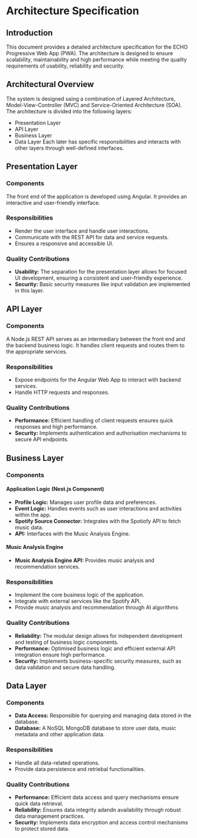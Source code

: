 # Architecture Specification

## Introduction
This document provides a detailed architecture specification for the ECHO Progressive Web App (PWA). The architecture is designed to ensure scalability, maintainability and high performance while meeting the quality requirements of usability, reliability and security. 

## Architectural Overview
The system is designed using a combination of Layered Architecture, Model-View-Controller (MVC) and Service-Oriented Architecture (SOA). The architecture is divided into the following layers:
- Presentation Layer
- API Layer
- Business Layer
- Data Layer
Each later has specific responsibilities and interacts with other layers through well-defined interfaces.

## Presentation Layer

### Components
The front end of the application is developed using Angular. It provides an interactive and user-friendly interface. 

### Responsibilities
- Render the user interface and handle user interactions.
- Communicate with the REST API for data and service requests.
- Ensures a responsive and accessible UI.

### Quality Contributions
- **Usability:** The separation for the presentation layer allows for focused UI development, ensuring a consistent and user-friendly experience.
- **Security:** Basic security measures like input validation are implemented in this layer. 

## API Layer

### Components
A Node.js REST API serves as an intermediary between the front end and the backend business logic. It handles client requests and routes them to the appropriate services.

### Responsibilities
- Expose endpoints for the Angular Web App to interact with backend services.
- Handle HTTP requests and responses.

### Quality Contributions
- **Performance:** Efficient handling of client requests ensures quick responses and high performance.
- **Security:** Implements authentication and authorisation mechanisms to secure API endpoints.

## Business Layer

### Components

#### Application Logic (Nest.js Component)
- **Profile Logic:** Manages user profile data and preferences.
- **Event Logic:** Handles events such as user interactions and activities within the app.
- **Spotify Source Connector:** Integrates with the Spotiofy API to fetch music data.
- **API:** Interfaces with the Music Analysis Engine.

#### Music Analysis Engine
- **Music Analysis Engine API:** Provides music analysis and recommendation services.

### Responsibilities
- Implement the core business logic of the application.
- Integrate with external services like the Spotify API.
- Provide music analysis and recommendation through AI algorithms

### Quality Contributions
- **Reliability:** The modular design allows for independent development and testing of business logic components.
- **Performance:** Optimised business logic and efficient external API integration ensure high performance.
- **Security:** Implements business-specific security measures, such as data validation and secure data handling.

## Data Layer

### Components
- **Data Access:** Responsible for querying and managing data stored in the database.
- **Database:** A NoSQL MongoDB database to store user data, music metadata and other application data.

### Responsibilities
- Handle all data-related operations.
- Provide data persistence and retriebal functionalities.

### Quality Contributions
- **Performance:** Efficient data access and query mechanisms ensure quick data retrieval. 
- **Reliability:** Ensures data integrity adandn availability through robust data management practices.
- **Security:** Implements data encryption and access control mechanisms to protect stored data.